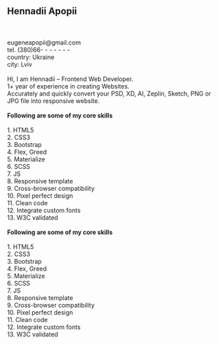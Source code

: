 <h2>Hennadii Apopii</h2>
<br><br>
eugeneapopii@gmail.com<br>
tel. (380)66- - - - - - -<br>
country: Ukraine<br>
city: Lviv
<br><br>
Hi, I am Hennadii – Frontend Web Developer.<br>
1+ year of experience in creating Websites. <br>
Accurately and quickly convert your PSD, XD, AI, Zeplin, Sketch, PNG or JPG  file into responsive website.
<br><br>
<b>Following are some of my core skills</b>
<br><br>
1.	HTML5<br>
2.	CSS3<br>
3.	Bootstrap<br>
4.	Flex, Greed<br>
5.	Materialize<br>
6.	SCSS<br>
7.	JS<br>
8.	Responsive template<br>
9.	Cross-browser compatibility<br>
10.	Pixel perfect design<br>
11.	Clean code<br>
12.	Integrate custom fonts<br>
13.	W3C validated
<br><br>
<b>Following are some of my core skills</b>
<br><br>
1.	HTML5<br>
2.	CSS3<br>
3.	Bootstrap<br>
4.	Flex, Greed<br>
5.	Materialize<br>
6.	SCSS<br>
7.	JS<br>
8.	Responsive template<br>
9.	Cross-browser compatibility<br>
10.	Pixel perfect design<br>
11.	Clean code<br>
12.	Integrate custom fonts<br>
13.	W3C validated
<br><br>



